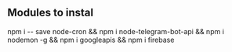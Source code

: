 ## Modules to instal

npm i -- save node-cron && npm i node-telegram-bot-api && npm i nodemon -g && npm i googleapis && npm i firebase
